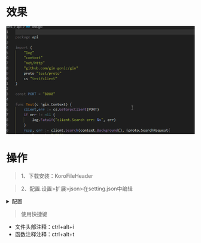 # 效果

![](image/17-1.gif)

# 操作

> 1、下载安装：KoroFileHeader

> 2、配置.设置>扩展>json>在setting.json中编辑

<details>
<summary>配置</summary>


```json
// 文件头部注释
    "fileheader.customMade": {
        "Descripttion": "",
        "version": "0.1",
        "Author": "DK_Li",
        "Date": "{createTime}",
        "Last Modified by": "DK_Li",
        "Last Modified time": "{updateTime}"
    },
    //函数注释
    "fileheader.cursorMode": {
        "name": "",
        "test": "test font",
        "msg": "",
        "param": "",
        "return": ""
    },
```

</details>

> 使用快捷键

- 文件头部注释：ctrl+alt+i
- 函数注释注释：ctrl+alt+t
